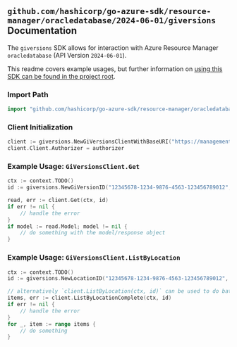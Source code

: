 
## `github.com/hashicorp/go-azure-sdk/resource-manager/oracledatabase/2024-06-01/giversions` Documentation

The `giversions` SDK allows for interaction with Azure Resource Manager `oracledatabase` (API Version `2024-06-01`).

This readme covers example usages, but further information on [using this SDK can be found in the project root](https://github.com/hashicorp/go-azure-sdk/tree/main/docs).

### Import Path

```go
import "github.com/hashicorp/go-azure-sdk/resource-manager/oracledatabase/2024-06-01/giversions"
```


### Client Initialization

```go
client := giversions.NewGiVersionsClientWithBaseURI("https://management.azure.com")
client.Client.Authorizer = authorizer
```


### Example Usage: `GiVersionsClient.Get`

```go
ctx := context.TODO()
id := giversions.NewGiVersionID("12345678-1234-9876-4563-123456789012", "locationName", "giVersionName")

read, err := client.Get(ctx, id)
if err != nil {
	// handle the error
}
if model := read.Model; model != nil {
	// do something with the model/response object
}
```


### Example Usage: `GiVersionsClient.ListByLocation`

```go
ctx := context.TODO()
id := giversions.NewLocationID("12345678-1234-9876-4563-123456789012", "locationName")

// alternatively `client.ListByLocation(ctx, id)` can be used to do batched pagination
items, err := client.ListByLocationComplete(ctx, id)
if err != nil {
	// handle the error
}
for _, item := range items {
	// do something
}
```
